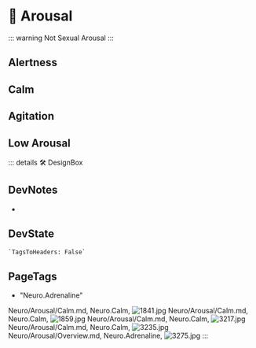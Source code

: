 
# 💜 <neuro>Arousal</neuro>

::: warning Not Sexual Arousal
:::

## Alertness

## Calm

## Agitation

## Low Arousal

::: details 🛠 <dev>DesignBox</dev>

## DevNotes

-

## DevState

```py
`TagsToHeaders: False`
```

<h2>PageTags</h2>

- "Neuro.Adrenaline"

Neuro/Arousal/Calm.md, <dev>Neuro.Calm</dev>, ![1841.jpg](/PaperPhoto/1841.jpg)
Neuro/Arousal/Calm.md, <dev>Neuro.Calm</dev>, ![1859.jpg](/PaperPhoto/1859.jpg)
Neuro/Arousal/Calm.md, <dev>Neuro.Calm</dev>, ![3217.jpg](/PaperPhoto/3217.jpg)
Neuro/Arousal/Calm.md, <dev>Neuro.Calm</dev>, ![3235.jpg](/PaperPhoto/3235.jpg)
Neuro/Arousal/Overview.md, <dev>Neuro.Adrenaline</dev>, ![3275.jpg](/PaperPhoto/3275.jpg)
:::
